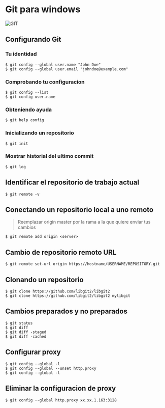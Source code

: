 #  Git para **windows**

![GIT](https://git-scm.com/images/logo@2x.png)

## Configurando Git

### Tu identidad

```
$ git config --global user.name "John Doe"
$ git config --global user.email "johndoe@example.com"
```

### Comprobando tu configuracion

```
$ git config --list
$ git config user.name
```

### Obteniendo ayuda
```  
$ git help config
```

### Inicializando un repositorio

```
$ git init
```


### Mostrar historial del ultimo commit
```
$ git log
```

## Identificar el repositorio de trabajo actual
```console
$ git remote -v
```
## Conectando un repositorio local a uno remoto
> Reemplazar origin master por la rama a la que quiere enviar tus cambios
```
$ git remote add origin <server>
```
## Cambio de repositorio remoto URL
```console
$ git remote set-url origin https://hostname/USERNAME/REPOSITORY.git
```
## Clonando un repositorio
```
$ git clone https://github.com/libgit2/libgit2
$ git clone https://github.com/libgit2/libgit2 mylibgit
```
## Cambios preparados y no preparados
```
$ git status
$ git diff
$ git diff -staged
$ git diff -cached
```

## Configurar proxy
```
$ git config --global -l
$ git config --global --unset http.proxy
$ git config --global -l
```

## Eliminar la configuracion de proxy
```
$ git config --global http.proxy xx.xx.1.163:3128
```



